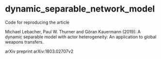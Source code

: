 # dynamic_separable_network_model
Code for reproducing the article 

Michael Lebacher, Paul W. Thurner and Göran Kauermann (2019):
A dynamic separable model with actor heterogeneity: An application to global weapons transfers.

arXiv preprint arXiv:1803.02707v2
